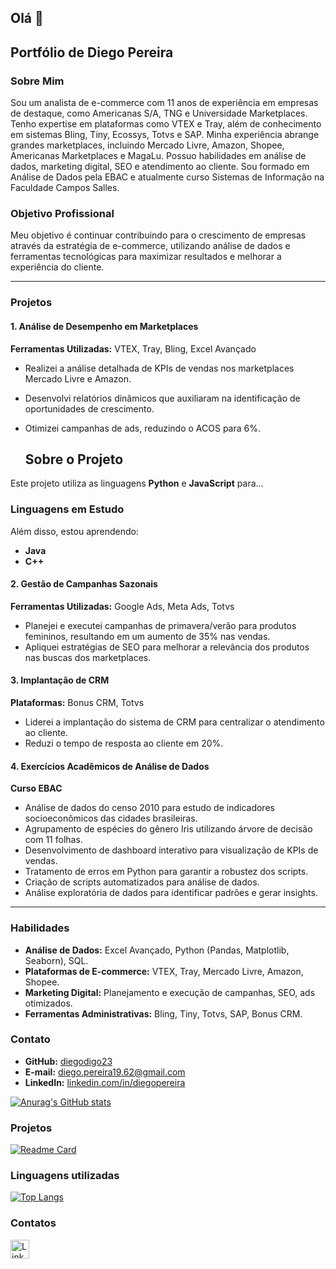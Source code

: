 ## Olá 👋


## Portfólio de Diego Pereira

### Sobre Mim
Sou um analista de e-commerce com 11 anos de experiência em empresas de destaque, como Americanas S/A, TNG e Universidade Marketplaces. Tenho expertise em plataformas como VTEX e Tray, além de conhecimento em sistemas Bling, Tiny, Ecossys, Totvs e SAP. Minha experiência abrange grandes marketplaces, incluindo Mercado Livre, Amazon, Shopee, Americanas Marketplaces e MagaLu. Possuo habilidades em análise de dados, marketing digital, SEO e atendimento ao cliente. Sou formado em Análise de Dados pela EBAC e atualmente curso Sistemas de Informação na Faculdade Campos Salles.

### Objetivo Profissional
Meu objetivo é continuar contribuindo para o crescimento de empresas através da estratégia de e-commerce, utilizando análise de dados e ferramentas tecnológicas para maximizar resultados e melhorar a experiência do cliente.

---

### Projetos

#### 1. **Análise de Desempenho em Marketplaces**
**Ferramentas Utilizadas:** VTEX, Tray, Bling, Excel Avançado
- Realizei a análise detalhada de KPIs de vendas nos marketplaces Mercado Livre e Amazon.
- Desenvolvi relatórios dinâmicos que auxiliaram na identificação de oportunidades de crescimento.
- Otimizei campanhas de ads, reduzindo o ACOS para 6%.

  ## Sobre o Projeto  
Este projeto utiliza as linguagens **Python** e **JavaScript** para...  

### Linguagens em Estudo  
Além disso, estou aprendendo:  
- **Java**  
- **C++**

#### 2. **Gestão de Campanhas Sazonais**
**Ferramentas Utilizadas:** Google Ads, Meta Ads, Totvs
- Planejei e executei campanhas de primavera/verão para produtos femininos, resultando em um aumento de 35% nas vendas.
- Apliquei estratégias de SEO para melhorar a relevância dos produtos nas buscas dos marketplaces.

#### 3. **Implantação de CRM**
**Plataformas:** Bonus CRM, Totvs
- Liderei a implantação do sistema de CRM para centralizar o atendimento ao cliente.
- Reduzi o tempo de resposta ao cliente em 20%.

#### 4. **Exercícios Acadêmicos de Análise de Dados**
**Curso EBAC**
- Análise de dados do censo 2010 para estudo de indicadores socioeconômicos das cidades brasileiras.
- Agrupamento de espécies do gênero Iris utilizando árvore de decisão com 11 folhas.
- Desenvolvimento de dashboard interativo para visualização de KPIs de vendas.
- Tratamento de erros em Python para garantir a robustez dos scripts.
- Criação de scripts automatizados para análise de dados.
- Análise exploratória de dados para identificar padrões e gerar insights.

---

### Habilidades
- **Análise de Dados:** Excel Avançado, Python (Pandas, Matplotlib, Seaborn), SQL.
- **Plataformas de E-commerce:** VTEX, Tray, Mercado Livre, Amazon, Shopee.
- **Marketing Digital:** Planejamento e execução de campanhas, SEO, ads otimizados.
- **Ferramentas Administrativas:** Bling, Tiny, Totvs, SAP, Bonus CRM.

### Contato
- **GitHub:** [diegodigo23](https://github.com/diegodigo23)
- **E-mail:** diego.pereira19.62@gmail.com
- **LinkedIn:** [linkedin.com/in/diegopereira](https://linkedin.com/in/diegopereira)



[![Anurag's GitHub stats](https://github-readme-stats.vercel.app/api?username=diegodigo23&show_icons=true&theme=dark)](https://github.com/anuraghazra/github-readme-stats)

### Projetos

[![Readme Card](https://github-readme-stats.vercel.app/api/pin/?username=diegodigo23&repo=diegodigo23.github.io&theme=dark)](https://github.com/diegodigo23/projeto/commit/51eba2b852d126551907890fa45d9623c81a63d1)

### Linguagens utilizadas

[![Top Langs](https://github-readme-stats.vercel.app/api/top-langs/?username=diegodigo23&layout=compact)](https://github.com/diegodigo23/github-readme-stats)

### Contatos

[<img src='https://img.shields.io/badge/LinkedIn-0077B5?style=for-the-badge&logo=linkedin&logoColor=white' alt='Linkedin' height='30'>](https://www.linkedin.com/in/diegopereira68/)
